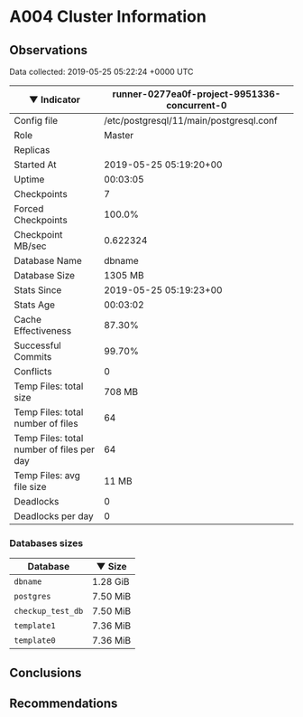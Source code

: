 # A004 Cluster Information #

## Observations ##
Data collected: 2019-05-25 05:22:24 +0000 UTC  

|&#9660;&nbsp;Indicator | runner-0277ea0f-project-9951336-concurrent-0 |
|--------|-------|
|Config file |/etc/postgresql/11/main/postgresql.conf|
|Role |Master|
|Replicas ||
|Started At |2019-05-25&nbsp;05:19:20+00|
|Uptime |00:03:05|
|Checkpoints |7|
|Forced Checkpoints |100.0%|
|Checkpoint MB/sec |0.622324|
|Database Name |dbname|
|Database Size |1305&nbsp;MB|
|Stats Since |2019-05-25&nbsp;05:19:23+00|
|Stats Age |00:03:02|
|Cache Effectiveness |87.30%|
|Successful Commits |99.70%|
|Conflicts |0|
|Temp Files: total size |708&nbsp;MB|
|Temp Files: total number of files |64|
|Temp Files: total number of files per day |64|
|Temp Files: avg file size |11&nbsp;MB|
|Deadlocks |0|
|Deadlocks per day |0|


### Databases sizes ###

| Database | &#9660;&nbsp;Size |
|----------|--------|
| `dbname` | 1.28&nbsp;GiB |
| `postgres` | 7.50&nbsp;MiB |
| `checkup_test_db` | 7.50&nbsp;MiB |
| `template1` | 7.36&nbsp;MiB |
| `template0` | 7.36&nbsp;MiB |


## Conclusions ##


## Recommendations ##

